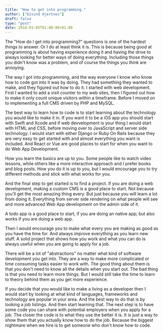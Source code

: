 ```yaml
---
title: "How to get into programming."
author: ["Eivind Hjertnes"]
draft: false
type: "post"
date: 2018-03-05T01:00:00+01:00
---
```


The "How do I get into programming?" questions is one of the hardest
things to answer. Or I do at least think it is. This is because being
good at programming is about having experience doing it and having the
drive to always looking for better ways of doing everything. Including
those things you didn't know was a problem, and of course the things you
think are annoying.

The way I got into programming, and the way everyone I know who know how
to code got into it was by doing. They had something they wanted to
make, and they figured out how to do it. I started with web development.
First I wanted to add a visit counter to my web sites, then I figured
out how to make it only count unique visitors within a timeframe. Before
I moved on to implementing a full CMS driven by PHP and MySQL.

The best way to learn how to code is to start learning about the
technology you would like to make it in. If you want it to be a iOS app
you should start with Swift and Xcode and if web devvelopment is your
thing I would start with HTML and CSS, before moving over to JavaScript
and server side technology. I would start with either Django or Ruby On
Rails because they are very easy to get started with and almost
everything you want is included. And React or Vue are good places to
start for when you want to do Web App Development.

How you learn the basics are up to you. Some people like to watch video
lessons, while others like a more interactive approach and I prefer
books and blog posts. How you do it is up to you, but I would encourage
you to try different methods and stick with what works for you.

And the final step to get started is to find a project. If you are doing
a web development, making a custom CMS is a good place to start. Not
because you'll get the most amazing thing every. But just because you
will learn a lot from doing it. Everything from server side rendering on
what people will see and more advanced Web App development on the admin
side of it.

A todo app is a good place to start, if you are doing an native app; but
also works if you are doing a web app.

Then I would encourage you to make what every you are making as good as
you have the time for. And always improve everything as you learn new
stuff. A solid project that shows how you work and what you can do is
always useful when you are going to apply for a job.

There will be a lot of "abstractions" no matter what kind of software
development you get into. They are a way to make more complicated or
time consuming tasks easier to work with. The good thing about them is
that you don't need to know all the details when you start out. The bad
thing is that you need to learn more things. But I would still take the
time to learn to theory behind them as you get more experience.

If you decide that you would like to make a living as a developer then I
would start by looking at what kind of languages, frameworks and
technology are popular in your area. And the best way to do that is by
looking a job listings. And then start learning that. The next step is
to have some code you can share with potential employers when you apply
for a job. The closer the code is to what they use the better it is. It
is just a way to show them that you actually know how to do the job.
Because the biggest nightmare when we hire is to get someone who don't
know how to code.
